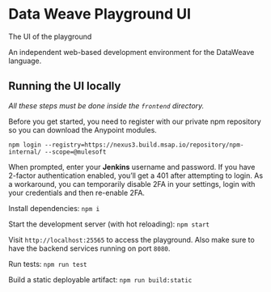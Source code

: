 # Data Weave Playground UI

The UI of the playground

An independent web-based development environment for the DataWeave language.

## Running the UI locally

*All these steps must be done inside the `frontend` directory.*

Before you get started, you need to register with our private npm repository so you can download the Anypoint modules.

`npm login --registry=https://nexus3.build.msap.io/repository/npm-internal/ --scope=@mulesoft`

When prompted, enter your **Jenkins** username and password. If you have 2-factor authentication enabled, you’ll get a 401 after attempting to login. As a workaround, you can temporarily disable 2FA in your settings, login with your credentials and then re-enable 2FA.

Install dependencies: 
`npm i`

Start the development server (with hot reloading): `npm start`

Visit `http://localhost:25565` to access the playground. Also make sure to have the backend services running on port `8080`.

Run tests: `npm run test`

Build a static deployable artifact: `npm run build:static`

